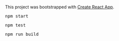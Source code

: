 This project was bootstrapped with [Create React App](https://github.com/facebookincubator/create-react-app).

<pre>npm start</pre>
<pre>npm test</pre>
<pre>npm run build</pre>
